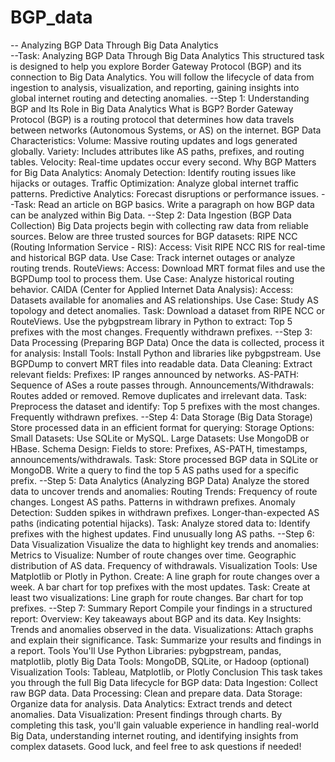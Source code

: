 # BGP_data
-- Analyzing BGP Data Through Big Data Analytics  
--Task: Analyzing BGP Data Through Big Data Analytics
This structured task is designed to help you explore Border Gateway Protocol (BGP) and its connection to Big Data Analytics. You will follow the lifecycle of data from ingestion to analysis, visualization, and reporting, gaining insights into global internet routing and detecting anomalies.
--Step 1: Understanding BGP and Its Role in Big Data Analytics
What is BGP?
Border Gateway Protocol (BGP) is a routing protocol that determines how data travels between networks (Autonomous Systems, or AS) on the internet.
BGP Data Characteristics:
Volume: Massive routing updates and logs generated globally.
Variety: Includes attributes like AS paths, prefixes, and routing tables.
Velocity: Real-time updates occur every second.
Why BGP Matters for Big Data Analytics:
Anomaly Detection: Identify routing issues like hijacks or outages.
Traffic Optimization: Analyze global internet traffic patterns.
Predictive Analytics: Forecast disruptions or performance issues.
--Task:
Read an article on BGP basics.
Write a paragraph on how BGP data can be analyzed within Big Data.
--Step 2: Data Ingestion (BGP Data Collection)
Big Data projects begin with collecting raw data from reliable sources. Below are three trusted sources for BGP datasets:
RIPE NCC (Routing Information Service - RIS):
Access: Visit RIPE NCC RIS for real-time and historical BGP data.
Use Case: Track internet outages or analyze routing trends.
RouteViews:
Access: Download MRT format files and use the BGPDump tool to process them.
Use Case: Analyze historical routing behavior.
CAIDA (Center for Applied Internet Data Analysis):
Access: Datasets available for anomalies and AS relationships.
Use Case: Study AS topology and detect anomalies.
Task:
Download a dataset from RIPE NCC or RouteViews.
Use the pybgpstream library in Python to extract:
Top 5 prefixes with the most changes.
Frequently withdrawn prefixes.
--Step 3: Data Processing (Preparing BGP Data)
Once the data is collected, process it for analysis:
Install Tools:
Install Python and libraries like pybgpstream.
Use BGPDump to convert MRT files into readable data.
Data Cleaning:
Extract relevant fields:
Prefixes: IP ranges announced by networks.
AS-PATH: Sequence of ASes a route passes through.
Announcements/Withdrawals: Routes added or removed.
Remove duplicates and irrelevant data.
Task:
Preprocess the dataset and identify:
Top 5 prefixes with the most changes.
Frequently withdrawn prefixes.
--Step 4: Data Storage (Big Data Storage)
Store processed data in an efficient format for querying:
Storage Options:
Small Datasets: Use SQLite or MySQL.
Large Datasets: Use MongoDB or HBase.
Schema Design:
Fields to store: Prefixes, AS-PATH, timestamps, announcements/withdrawals.
Task:
Store processed BGP data in SQLite or MongoDB.
Write a query to find the top 5 AS paths used for a specific prefix.
--Step 5: Data Analytics (Analyzing BGP Data)
Analyze the stored data to uncover trends and anomalies:
Routing Trends:
Frequency of route changes.
Longest AS paths.
Patterns in withdrawn prefixes.
Anomaly Detection:
Sudden spikes in withdrawn prefixes.
Longer-than-expected AS paths (indicating potential hijacks).
Task:
Analyze stored data to:
Identify prefixes with the highest updates.
Find unusually long AS paths.
--Step 6: Data Visualization
Visualize the data to highlight key trends and anomalies:
Metrics to Visualize:
Number of route changes over time.
Geographic distribution of AS data.
Frequency of withdrawals.
Visualization Tools:
Use Matplotlib or Plotly in Python.
Create:
A line graph for route changes over a week.
A bar chart for top prefixes with the most updates.
Task:
Create at least two visualizations:
Line graph for route changes.
Bar chart for top prefixes.
--Step 7: Summary Report
Compile your findings in a structured report:
Overview:
Key takeaways about BGP and its data.
Key Insights:
Trends and anomalies observed in the data.
Visualizations:
Attach graphs and explain their significance.
Task:
Summarize your results and findings in a report.
Tools You'll Use
Python Libraries: pybgpstream, pandas, matplotlib, plotly
Big Data Tools: MongoDB, SQLite, or Hadoop (optional)
Visualization Tools: Tableau, Matplotlib, or Plotly
Conclusion
This task takes you through the full Big Data lifecycle for BGP data:
Data Ingestion: Collect raw BGP data.
Data Processing: Clean and prepare data.
Data Storage: Organize data for analysis.
Data Analytics: Extract trends and detect anomalies.
Data Visualization: Present findings through charts.
By completing this task, you'll gain valuable experience in handling real-world Big Data, understanding internet routing, and identifying insights from complex datasets. Good luck, and feel free to ask questions if needed!
 
 
